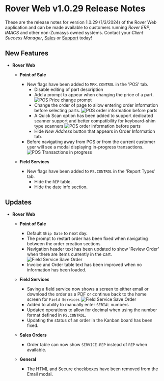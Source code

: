 # Rover Web v1.0.29 Release Notes

<badge text= "Version 1.0.29" vertical="middle" />

<PageHeader />

These are the release notes for version 1.0.29 (1/3/2024) of the Rover Web application and can be made available to customers running _Rover ERP_, _IMACS_ and other non-Zumasys owned systems. Contact your _Client Success Manager_, [Sales](mailto:sales@zumasys.com?subject=Rover%20Web%20v1.0.28) or [Support](mailto:help@zumasys.com?subject=Rover%20Web%20v1.0.28) today!

## New Features

-  **Rover Web**
	- **Point of Sale** 
		- New flags have been added to `MRK.CONTROL` in the 'POS' tab.
			- Disable editing of part description
			- Add a prompt to appear when changing the price of a part.
			![POS Price change prompt](/assets/img/screenshots/release-notes/rover-web-1.0.29/pos-show-change-price.gif)
			- Change the order of page to allow entering order information before selecting parts.
			![POS order information before parts](/assets/img/screenshots/release-notes/rover-web-1.0.29/pos-order-info-before-parts.gif)
			- A Quick Scan option has been added to support dedicated scanner support and better compatibility for keyboard-shim type scanners
			![POS order information before parts](/assets/img/screenshots/release-notes/rover-web-1.0.29/pos-quick-scan.gif)
			- Hide _New Address_ button that appears in Order Information tab.
    	- Before navigating away from POS or from the current customer user will see a modal displaying in-progress transactions.
        ![POS Transactions in progress](/assets/img/screenshots/release-notes/rover-web-1.0.29/pos-transaction-modal.png)

	- **Field Services** 
		- New flags have been added to `FS.CONTROL` in the 'Report Types' tab.
			- Hide the `REP` table.
			- Hide the date info section. 

## Updates
	
-  **Rover Web**
	- **Point of Sale** 
		- Default `Ship Date` to next day.
		- The prompt to restart order has been fixed when navigating between the order creation sections.
		- Navigation header text has been updated to show 'Review Order' when there are items currently in the cart.
		![Field Service Save Order](/assets/img/screenshots/release-notes/rover-web-1.0.29/pos-review-order.png)
		- Invoice and Order table text has been improved when no information has been loaded.
	- **Field Services** 
		- Saving a field service now shows a screen to either email or download the order as a PDF or continue back to the home screen for `Field Services`
		![Field Service Save Order](/assets/img/screenshots/release-notes/rover-web-1.0.29/fieldservice-save-order.png)
		- Added to ability to manually enter `SERIAL` numbers
		- Updated operations to allow for decimal when using the number format defined in `FS.CONTROL`.
		- Updating the status of an order in the Kanban board has been fixed.

	- **Sales Orders** 
		- Order table can now show `SERVICE.REP` instead of `REP` when available.

	- **General**
		- The HTML and Secure checkboxes have been removed from the Email modal.

<PageFooter />

